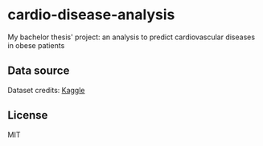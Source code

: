 # cardio-disease-analysis
My bachelor thesis' project: an analysis to predict cardiovascular diseases in obese patients


## Data source

Dataset credits: [Kaggle](https://www.kaggle.com/datasets/sulianova/cardiovascular-disease-dataset)

## License

MIT